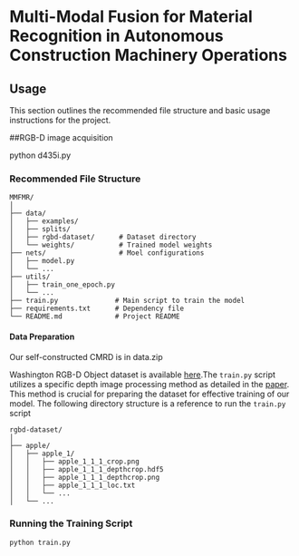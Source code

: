 # Multi-Modal Fusion for Material Recognition in Autonomous Construction Machinery Operations

## Usage
This section outlines the recommended file structure and basic usage instructions for the project.

##RGB-D image acquisition

python d435i.py

### Recommended File Structure
```plaintext
MMFMR/
│
├── data/                  
│   ├── examples/          
│   ├── splits/           
│   ├── rgbd-dataset/      # Dataset directory
│   └── weights/           # Trained model weights            
├── nets/                  # Moel configurations
│   ├── model.py           
│   └── ...           
├── utils/
│   ├── train_one_epoch.py           
│   └── ...
├── train.py              # Main script to train the model
├── requirements.txt      # Dependency file
└── README.md             # Project README
```

#### Data Preparation

Our self-constructed CMRD is in data.zip

Washington RGB-D Object dataset is available [here](<https://rgbd-dataset.cs.washington.edu/dataset.html>).The `train.py` script utilizes a specific depth image processing method as detailed in the [paper](https://www.sciencedirect.com/science/article/abs/pii/S1077314222000133). This method is crucial for preparing the dataset for effective training of our model. The following directory structure is a reference to run the `train.py` script

```plaintext
rgbd-dataset/
│
├── apple/                  
│   ├── apple_1/
│   │   ├── apple_1_1_1_crop.png
│   │   ├── apple_1_1_1_depthcrop.hdf5
│   │   ├── apple_1_1_1_depthcrop.png
│   │   ├── apple_1_1_1_loc.txt
│   │   └── ...           
│   └── ...
```
### Running the Training Script
```bash
python train.py
```
